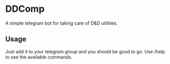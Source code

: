 # DDComp

A simple telegram bot for taking care of D&D utilities.

## Usage
Just add it to your telegram group and you should be good to go. Use /help to see the
available commands.